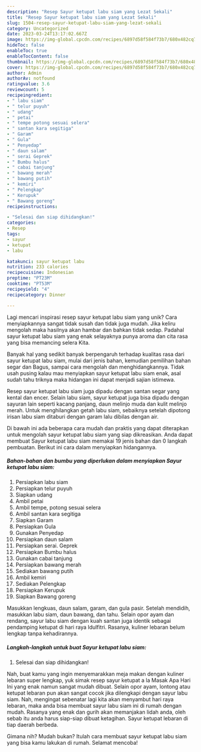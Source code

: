```yaml
---
description: "Resep Sayur ketupat labu siam yang Lezat Sekali"
title: "Resep Sayur ketupat labu siam yang Lezat Sekali"
slug: 1504-resep-sayur-ketupat-labu-siam-yang-lezat-sekali
category: Uncategorized
date: 2023-03-24T13:17:02.667Z
image: https://img-global.cpcdn.com/recipes/6897d58f584f73b7/680x482cq70/sayur-ketupat-labu-siam-foto-resep-utama.jpg
hideToc: false
enableToc: true
enableTocContent: false
thumbnail: https://img-global.cpcdn.com/recipes/6897d58f584f73b7/680x482cq70/sayur-ketupat-labu-siam-foto-resep-utama.jpg
cover: https://img-global.cpcdn.com/recipes/6897d58f584f73b7/680x482cq70/sayur-ketupat-labu-siam-foto-resep-utama.jpg
author: Admin
authorAv: notfound
ratingvalue: 3.6
reviewcount: 5
recipeingredient:
- " labu siam"
- " telur puyuh"
- " udang"
- " petai"
- " tempe potong sesuai selera"
- " santan kara segitiga"
- " Garam"
- " Gula"
- " Penyedap"
- " daun salam"
- " serai Geprek"
- " Bumbu halus"
- " cabai tanjung"
- " bawang merah"
- " bawang putih"
- " kemiri"
- " Pelengkap"
- " Kerupuk"
- " Bawang goreng"
recipeinstructions:

- "Selesai dan siap dihidangkan!"
categories:
- Resep
tags:
- sayur
- ketupat
- labu

katakunci: sayur ketupat labu 
nutrition: 233 calories
recipecuisine: Indonesian
preptime: "PT23M"
cooktime: "PT53M"
recipeyield: "4"
recipecategory: Dinner

---
```





Lagi mencari inspirasi resep sayur ketupat labu siam yang unik? Cara menyiapkannya sangat tidak susah dan tidak juga mudah. Jika keliru mengolah maka hasilnya akan hambar dan bahkan tidak sedap. Padahal sayur ketupat labu siam yang enak selayaknya punya aroma dan cita rasa yang bisa memancing selera Kita.





Banyak hal yang sedikit banyak berpengaruh terhadap kualitas rasa dari sayur ketupat labu siam, mulai dari jenis bahan, kemudian pemilihan bahan segar dan Bagus, sampai cara mengolah dan menghidangkannya. Tidak usah pusing kalau mau menyiapkan sayur ketupat labu siam enak,      asal sudah tahu triknya maka hidangan ini dapat menjadi sajian istimewa.














Resep sayur ketupat labu siam juga dipadu dengan santan segar yang kental dan encer. Selain labu siam, sayur ketupat juga bisa dipadu dengan sayuran lain seperti kacang panjang, daun melinjo muda dan kulit melinjo merah. Untuk menghilangkan getah labu siam, sebaiknya setelah dipotong irisan labu siam ditaburi dengan garam lalu dibilas dengan air.






Di bawah ini ada beberapa cara mudah dan praktis yang dapat diterapkan untuk mengolah sayur ketupat labu siam yang siap dikreasikan. Anda dapat membuat Sayur ketupat labu siam memakai 19 jenis bahan dan 0 langkah pembuatan. Berikut ini cara dalam menyiapkan hidangannya.

<!--inarticleads1-->

##### Bahan-bahan dan bumbu yang diperlukan dalam menyiapkan Sayur ketupat labu siam:

1. Persiapkan  labu siam
1. Persiapkan  telur puyuh
1. Siapkan  udang
1. Ambil  petai
1. Ambil  tempe, potong sesuai selera
1. Ambil  santan kara segitiga
1. Siapkan  Garam
1. Persiapkan  Gula
1. Gunakan  Penyedap
1. Persiapkan  daun salam
1. Persiapkan  serai. Geprek
1. Persiapkan  Bumbu halus
1. Gunakan  cabai tanjung
1. Persiapkan  bawang merah
1. Sediakan  bawang putih
1. Ambil  kemiri
1. Sediakan  Pelengkap
1. Persiapkan  Kerupuk
1. Siapkan  Bawang goreng


Masukkan lengkuas, daun salam, garam, dan gula pasir. Setelah mendidih, masukkan labu siam, daun bawang, dan tahu. Selain opor ayam dan rendang, sayur labu siam dengan kuah santan juga identik sebagai pendamping ketupat di hari raya Idulfitri. Rasanya, kuliner lebaran belum lengkap tanpa kehadirannya. 

<!--inarticleads2-->

##### Langkah-langkah untuk buat Sayur ketupat labu siam:


1. Selesai dan siap dihidangkan!

Nah, buat kamu yang ingin menyemarakkan meja makan dengan kuliner lebaran super lengkap, yuk simak resep sayur ketupat a la Masak Apa Hari Ini yang enak namun sangat mudah dibuat. Selain opor ayam, lontong atau ketupat lebaran pun akan sangat cocok jika dilengkapi dengan sayur labu siam. Nah, mengingat sebenatar lagi kita akan menyambut hari raya lebaran, maka anda bisa membuat sayur labu siam ini di rumah dengan mudah. Rasanya yang enak dan gurih akan memanjakan lidah anda, oleh sebab itu anda harus siap-siap dibuat ketagihan. Sayur ketupat lebaran di tiap daerah berbeda. 

Gimana nih? Mudah bukan? Itulah cara membuat sayur ketupat labu siam yang bisa kamu lakukan di rumah. Selamat mencoba!
